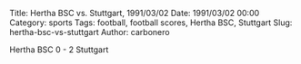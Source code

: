 Title: Hertha BSC vs. Stuttgart, 1991/03/02
Date: 1991/03/02 00:00
Category: sports
Tags: football, football scores, Hertha BSC, Stuttgart
Slug: hertha-bsc-vs-stuttgart
Author: carbonero


Hertha BSC 0 - 2 Stuttgart

